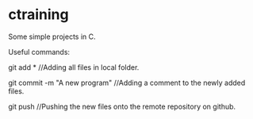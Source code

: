 # ctraining
Some simple projects in C.

Useful commands:

git add * //Adding all files in local folder.

git commit -m "A new program" //Adding a comment to the newly added files.

git push //Pushing the new files onto the remote repository on github.
